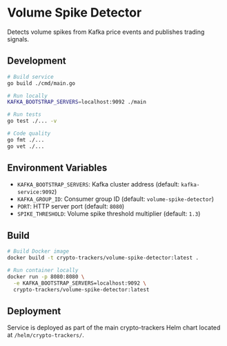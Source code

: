 # Volume Spike Detector

Detects volume spikes from Kafka price events and publishes trading signals.

## Development

```bash
# Build service
go build ./cmd/main.go

# Run locally
KAFKA_BOOTSTRAP_SERVERS=localhost:9092 ./main

# Run tests
go test ./... -v

# Code quality
go fmt ./...
go vet ./...
```

## Environment Variables

- `KAFKA_BOOTSTRAP_SERVERS`: Kafka cluster address (default: `kafka-service:9092`)
- `KAFKA_GROUP_ID`: Consumer group ID (default: `volume-spike-detector`)
- `PORT`: HTTP server port (default: `8080`)
- `SPIKE_THRESHOLD`: Volume spike threshold multiplier (default: `1.3`)

## Build

```bash
# Build Docker image
docker build -t crypto-trackers/volume-spike-detector:latest .

# Run container locally
docker run -p 8080:8080 \
  -e KAFKA_BOOTSTRAP_SERVERS=localhost:9092 \
  crypto-trackers/volume-spike-detector:latest
```

## Deployment

Service is deployed as part of the main crypto-trackers Helm chart located at `/helm/crypto-trackers/`.
